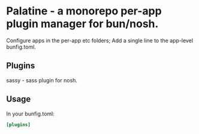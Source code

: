 # Palatine - a monorepo per-app plugin manager for bun/nosh.

Configure apps in the per-app etc folders;
Add a single line to the app-level bunfig.toml.

## Plugins

sassy - sass plugin for nosh.


## Usage

In your bunfig.toml:

```toml
[plugins]
